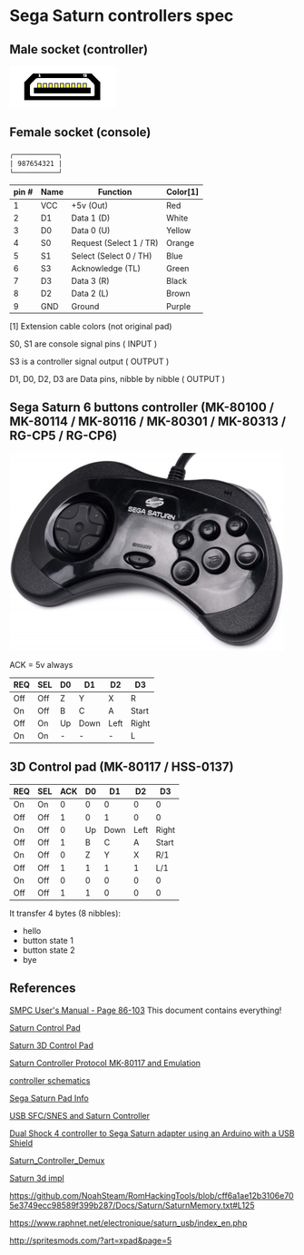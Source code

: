 # Sega Saturn controllers spec

## Male socket (controller)

<img src="sega-saturn-controller-socket.gif" />

## Female socket (console)

```
╭───────────╮
| 987654321 |
└───────────┘
```


| pin # | Name | Function                    | Color[1] |
|-------|------| ----------------------------|----------|
| 1     | VCC  | +5v (Out)                   | Red      |
| 2     | D1   | Data 1 (D)                  | White    |
| 3     | D0   | Data 0 (U)                  | Yellow   |
| 4     | S0   | Request (Select 1 / TR)     | Orange   |
| 5     | S1   | Select (Select 0 / TH)      | Blue     |
| 6     | S3   | Acknowledge (TL)            | Green    |
| 7     | D3   | Data 3 (R)                  | Black    |
| 8     | D2   | Data 2 (L)                  | Brown    |
| 9     | GND  | Ground                      | Purple   |

[1] Extension cable colors (not original pad)

S0, S1 are console signal pins ( INPUT )

S3 is a controller signal output ( OUTPUT )

D1, D0, D2, D3 are Data pins, nibble by nibble ( OUTPUT )

## Sega Saturn 6 buttons controller (MK-80100 / MK-80114 / MK-80116 / MK-80301 / MK-80313 / RG-CP5 / RG-CP6)

<img src="./sega-saturn-controller.jpg" />

ACK = 5v always

| REQ | SEL | D0 | D1    | D2    | D3     |
|-----|-----|----|-------|-------|--------|
| Off | Off | Z  | Y     | X     | R      |
| On  | Off | B  | C     | A     | Start  |
| Off | On  | Up | Down  | Left  | Right  |
| On  | On  | -  |  -    |  -    | L      |

## 3D Control pad (MK-80117 / HSS-0137)

| REQ  | SEL | ACK | D0 | D1    | D2    | D3     |
|------|-----|-----|----|-------|-------|--------|
| On   | On  | 0   | 0  | 0     | 0     | 0      |
| Off  | Off | 1   | 0  | 1     | 0     | 0      |
| On   | Off | 0   | Up | Down  | Left  | Right  |
| Off  | Off | 1   | B  | C     | A     | Start  |
| On   | Off | 0   | Z  | Y     | X     | R/1    |
| Off  | Off | 1   | 1  | 1     | 1     | L/1    |
| On   | Off | 0   | 0  | 0     | 0     | 0      |
| Off  | Off | 1   | 1  | 0     | 0     | 0      |

It transfer 4 bytes (8 nibbles):

* hello
* button state 1
* button state 2
* bye

## References

[SMPC User's Manual - Page 86-103](https://antime.kapsi.fi/sega/files/ST-169-R1-072694.pdf) This document contains everything!

[Saturn Control Pad](https://segaretro.org/Control_Pad_\(Saturn\))

[Saturn 3D Control Pad](https://segaretro.org/3D_Control_Pad)

[Saturn Controller Protocol MK-80117 and Emulation](https://nfggames.com/forum2/index.php?topic=5055.0)

[controller schematics](https://gamesx.com/grafx/saturn.gif)

[Sega Saturn Pad Info](https://gamesx.com/controldata/saturn.htm)

[USB SFC/SNES and Saturn Controller](https://github.com/bkoropoff/sfcusb)

[Dual Shock 4 controller to Sega Saturn adapter using an Arduino with a USB Shield](https://github.com/garybethel/DS4toSaturn)

[Saturn_Controller_Demux](https://github.com/Arthrimus/Saturn_Controller_Demux/blob/master/saturn_controller_demux/saturn_controller_demux.ino)

[Saturn 3d impl](https://github.com/fluxcorenz/UPCB/blob/master/saturn3d.c)

https://github.com/NoahSteam/RomHackingTools/blob/cff6a1ae12b3106e705e3749ecc98589f399b287/Docs/Saturn/SaturnMemory.txt#L125

https://www.raphnet.net/electronique/saturn_usb/index_en.php


http://spritesmods.com/?art=xpad&page=5
